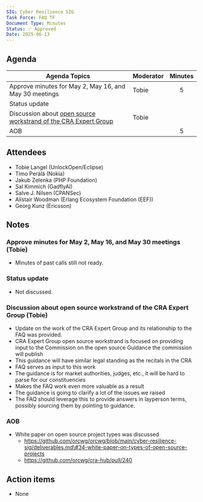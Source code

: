 ```yaml
---
SIG: Cyber Resilience SIG
Task Force: FAQ TF
Document Type: Minutes
Status: ✅ Approved
Date: 2025-06-13
---
```


##  Agenda

| Agenda Topics | Moderator | Minutes |
| ----- | ----- | :---: |
| Approve minutes for May 2, May 16, and May 30 meetings | Tobie | 5 |
| Status update |  |  |
| Discussion about [open source workstrand of the CRA Expert Group](../../#cra-expert-group) | Tobie |  |
| AOB | | 5 |

## Attendees

* Tobie Langel (UnlockOpen/Eclipse)  
* Timo Perälä (Nokia)  
* Jakub Zelenka (PHP Foundation)  
* Sal Kimmich (GadflyAI)  
* Salve J. Nilsen (CPANSec)  
* Alistair Woodman (Erlang Ecosystem Foundation (EEF))  
* Georg Kunz (Ericsson)

## Notes

### Approve minutes for May 2, May 16, and May 30 meetings (Tobie)

* Minutes of past calls still not ready.

### Status update

* Not discussed.

### Discussion about open source workstrand of the CRA Expert Group (Tobie)

* Update on the work of the CRA Expert Group and its relationship to the FAQ was provided.  
* CRA Expert Group open source workstrand is focused on providing input to the Commission on the open source Guidance the commission will publish  
* This guidance will have similar legal standing as the recitals in the CRA  
* FAQ serves as input to this work  
* The guidance is for market authorities, judges, etc., it will be hard to parse for our constituencies  
* Makes the FAQ work even more valuable as a result  
* The guidance is going to clarify a lot of the issues we raised  
* The FAQ should leverage this to provide answers in layperson terms, possibly sourcing them by pointing to guidance.

### AOB

* White paper on open source project types was discussed  
  * <https://github.com/orcwg/orcwg/blob/main/cyber-resilience-sig/deliverables.md\#34-white-paper-on-types-of-open-source-projects>
  * <https://github.com/orcwg/cra-hub/pull/240>

## Action items

- None